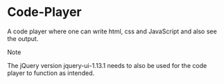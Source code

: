 # Code-Player
A code player where one can write html, css and JavaScript and also see the output.

>[!NOTE]
>The jQuery version jquery-ui-1.13.1 needs to also be used for the code player to function as intended.
